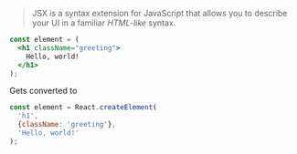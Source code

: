 >JSX is a syntax extension for JavaScript that allows you to describe your UI in a familiar _HTML-like_ syntax.


```jsx
const element = (
  <h1 className="greeting">
    Hello, world!
  </h1>
);
```

Gets converted to

```js
const element = React.createElement(
  'h1',
  {className: 'greeting'},
  'Hello, world!'
);
```
